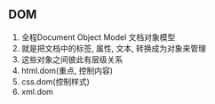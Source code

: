 ## DOM
1. 全程Document Object Model 文档对象模型
2. 就是把文档中的标签, 属性, 文本, 转换成为对象来管理
3. 这些对象之间彼此有层级关系
4. html.dom(重点, 控制内容)
5. css.dom(控制样式)
6. xml.dom

